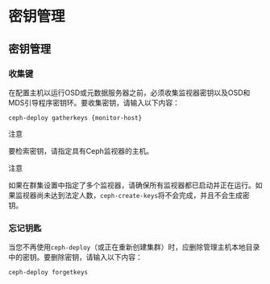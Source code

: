# 密钥管理

## 密钥管理

### 收集键

在配置主机以运行OSD或元数据服务器之前，必须收集监视器密钥以及OSD和MDS引导程序密钥环。要收集密钥，请输入以下内容：

```text
ceph-deploy gatherkeys {monitor-host}
```

注意 

要检索密钥，请指定具有Ceph监视器的主机。

注意 

如果在群集设置中指定了多个监视器，请确保所有监视器都已启动并正在运行。如果监视器尚未达到法定人数，`ceph-create-keys`将不会完成，并且不会生成密钥。

### 忘记钥匙

当您不再使用`ceph-deploy`（或正在重新创建集群）时，应删除管理主机本地目录中的密钥。要删除密钥，请输入以下内容：

```text
ceph-deploy forgetkeys
```

